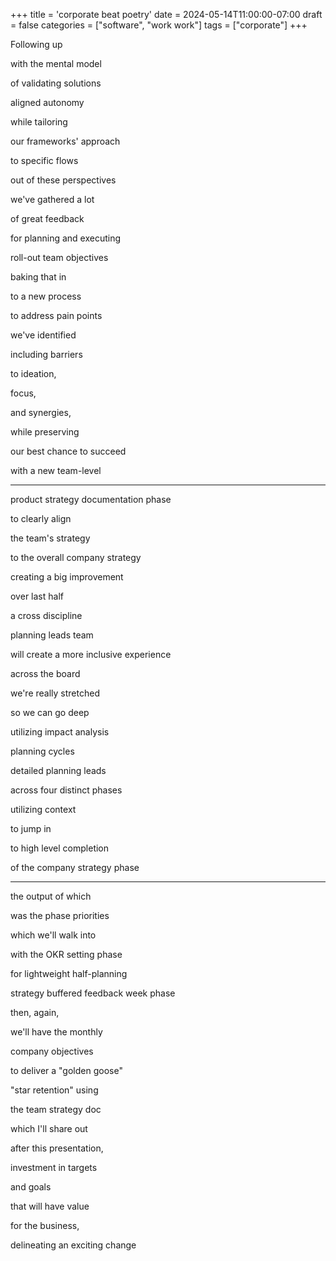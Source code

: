 +++
title = 'corporate beat poetry'
date = 2024-05-14T11:00:00-07:00
draft = false
categories = ["software", "work work"]
tags = ["corporate"]
+++

Following up

with the mental model

of validating solutions

aligned autonomy

while tailoring

our frameworks' approach

to specific flows

out of these perspectives

we've gathered a lot

of great feedback

for planning and executing

roll-out team objectives

baking that in

to a new process

to address pain points

we've identified

including barriers

to ideation,

focus,

and synergies,

while preserving

our best chance to succeed

with a new team-level

------

product strategy documentation phase

to clearly align

the team's strategy

to the overall company strategy

creating a big improvement

over last half

a cross discipline

planning leads team

will create a more inclusive experience

across the board

we're really stretched

so we can go deep

utilizing impact analysis

planning cycles

detailed planning leads

across four distinct phases

utilizing context

to jump in

to high level completion

of the company strategy phase

------

the output of which

was the phase priorities

which we'll walk into

with the OKR setting phase

for lightweight half-planning

strategy buffered feedback week phase

then, again,

we'll have the monthly

company objectives

to deliver a "golden goose"

"star retention" using

the team strategy doc

which I'll share out

after this presentation,

investment in targets

and goals

that will have value

for the business,

delineating an exciting change